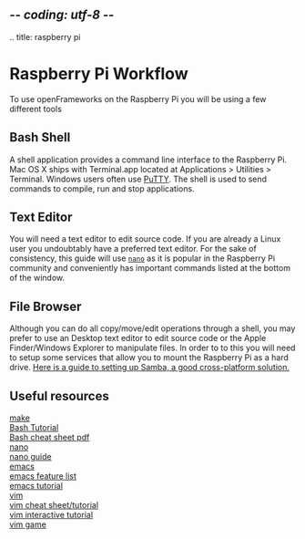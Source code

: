## -*- coding: utf-8 -*-
.. title: raspberry pi

Raspberry Pi Workflow
============

To use openFrameworks on the Raspberry Pi you will be using a few different tools

## Bash Shell    
A shell application provides a command line interface to the Raspberry Pi. Mac OS X ships with Terminal.app located at Applications > Utilities > Terminal. Windows users often use [PuTTY](http://www.chiark.greenend.org.uk/~sgtatham/putty/download.html). The shell is used to send commands to compile, run and stop applications. 

## Text Editor    
You will need a text editor to edit source code. If you are already a Linux user you undoubtably have a preferred text editor. For the sake of consistency, this guide will use [`nano`](http://en.wikipedia.org/wiki/GNU_nano) as it is popular in the Raspberry Pi community and conveniently has important commands listed at the bottom of the window.

## File Browser    
Although you can do all copy/move/edit operations through a shell, you may prefer to use an Desktop text editor to edit source code or the Apple Finder/Windows Explorer to manipulate files. In order to to this you will need to setup some services that allow you to mount the Raspberry Pi as a hard drive. [Here is a guide to setting up Samba, a good cross-platform solution.](../raspberry-pi-smb)

## Useful resources  
[make](http://www.gnu.org/software/make/manual/make.html)   
[Bash Tutorial](http://linuxconfig.org/Bash_scripting_Tutorial)   
[Bash cheat sheet pdf](http://dl.dropbox.com/u/397277/bash_shell_cheat_sheetV2.pdf)      
[nano](http://en.wikipedia.org/wiki/GNU_nano)   
[nano guide](http://mintaka.sdsu.edu/reu/nano.html)   
[emacs](http://www.gnu.org/software/emacs/)   
[emacs feature list](http://en.wikipedia.org/wiki/Emacs#Features)   
[emacs tutorial](http://www2.lib.uchicago.edu/keith/tcl-course/emacs-tutorial.html)   
[vim](http://www.vim.org/)   
[vim cheat sheet/tutorial](http://www.viemu.com/a_vi_vim_graphical_cheat_sheet_tutorial.html)   
[vim interactive tutorial](http://www.openvim.com/tutorial.html)   
[vim game](http://vim-adventures.com/)   


